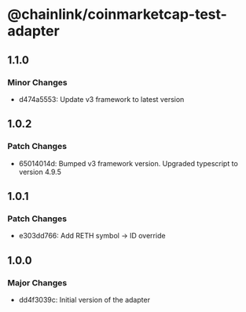 # @chainlink/coinmarketcap-test-adapter

## 1.1.0

### Minor Changes

- d474a5553: Update v3 framework to latest version

## 1.0.2

### Patch Changes

- 65014014d: Bumped v3 framework version. Upgraded typescript to version 4.9.5

## 1.0.1

### Patch Changes

- e303dd766: Add RETH symbol -> ID override

## 1.0.0

### Major Changes

- dd4f3039c: Initial version of the adapter
